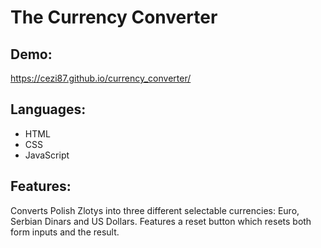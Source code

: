 # The Currency Converter
## Demo:
https://cezi87.github.io/currency_converter/
## Languages:
- HTML
- CSS
- JavaScript
## Features:
Converts Polish Zlotys into three different selectable currencies: Euro, Serbian Dinars and US Dollars. Features a reset button which resets both form inputs and the result.
